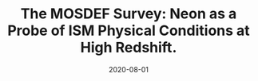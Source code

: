 ---
title: "The MOSDEF Survey: Neon as a Probe of ISM Physical Conditions at High Redshift."
collection: publications
excerpt: #
date: 2020-08-01
venue: The Astrophysical Journal
paperurl: #
citation: #
authors: Jeong, M., Shapley, A. E., Sanders, …, and Barro, G.
category: manuscripts
---